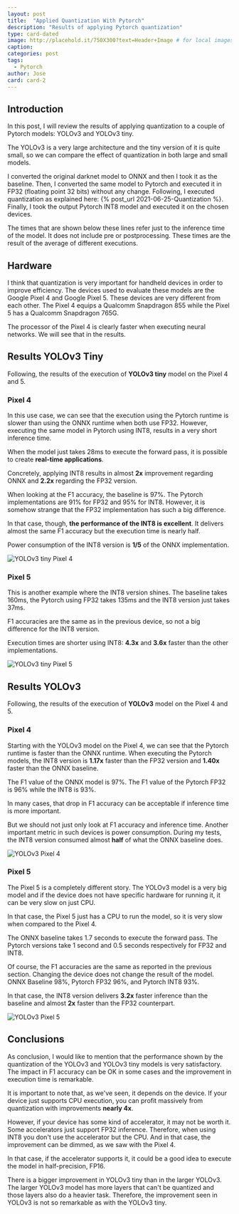 ```yaml
---
layout: post
title:  "Applied Quantization With Pytorch"
description: "Results of applying Pytorch quantization"
type: card-dated
image: http://placehold.it/750X300?text=Header+Image # for local images, place in /assets/img/posts/
caption: 
categories: post
tags: 
  - Pytorch
author: Jose
card: card-2
---
```



## Introduction

In this post, I will review the results of applying quantization to a couple of Pytorch models: YOLOv3 and YOLOv3 tiny.

The YOLOv3 is a very large architecture and the tiny version of it is quite small, so we can compare the effect of quantization in both large and small models.

I converted the original darknet model to ONNX and then I took it as the baseline.
Then, I converted the same model to Pytorch and executed it in FP32 (floating point 32 bits) without any change.
Following, I executed quantization as explained here: {% post_url 2021-06-25-Quantization %}.
Finally, I took the output Pytorch INT8 model and executed it on the chosen devices.

The times that are shown below these lines refer just to the inference time of the model.
It does not include pre or postprocessing. These times are the result of the average of different executions.

## Hardware

I think that quantization is very important for handheld devices in order to improve efficiency.
The devices used to evaluate these models are the Google Pixel 4 and Google Pixel 5.
These devices are very different from each other. The Pixel 4 equips a Qualcomm Snapdragon 855 while the
Pixel 5 has a Qualcomm Snapdragon 765G.

The processor of the Pixel 4 is clearly faster when executing neural networks.
We will see that in the results.

## Results YOLOv3 Tiny

Following, the results of the execution of **YOLOv3 tiny** model on the Pixel 4 and 5.

### Pixel 4

In this use case, we can see that the execution using the Pytorch runtime is 
slower than using the ONNX runtime when both use FP32. 
However, executing the same model in Pytorch using INT8, results in a very short inference time.

When the model just takes 28ms to execute the forward pass, it is possible
to create **real-time applications**.

Concretely, applying INT8 results in almost **2x** improvement regarding ONNX and **2.2x** regarding the FP32 version.

When looking at the F1 accuracy, the baseline is 97%. 
The Pytorch implementations are 91% for FP32 and 95% for INT8. 
However, it is somehow strange that the FP32 implementation has such a big difference.

In that case, though, **the performance of the INT8 is excellent**. It delivers almost
the same F1 accuracy but the execution time is nearly half.

Power consumption of the INT8 version is **1/5** of the ONNX implementation.

![YOLOv3 tiny Pixel 4](/assets/img/posts/quantization_p2/q_yolov3_tiny_p4.png)

### Pixel 5

This is another example where the INT8 version shines. 
The baseline takes 160ms, the Pytorch using FP32 takes 135ms and the INT8 version just takes 37ms.

F1 accuracies are the same as in the previous device, so not a big difference for the  INT8 version.

Execution times are shorter using INT8: **4.3x** and **3.6x** faster than the other implementations.

![YOLOv3 tiny Pixel 5](/assets/img/posts/quantization_p2/q_yolov3_tiny_p5.png)

## Results YOLOv3

Following, the results of the execution of **YOLOv3** model on the Pixel 4 and 5.

### Pixel 4

Starting with the YOLOv3 model on the Pixel 4, we can see that the Pytorch
runtime is faster than the ONNX runtime. 
When executing the Pytorch models, the INT8 version is **1.17x** faster than the FP32 version and **1.40x** faster than the ONNX baseline.

The F1 value of the ONNX model is 97%. 
The F1 value of the Pytorch FP32 is 96% while the INT8 is 93%.

In many cases, that drop in F1 accuracy can be acceptable if inference time is more important.

But we should not just only look at F1 accuracy and inference time. Another important
metric in such devices is power consumption. During my tests, the INT8 version 
consumed almost **half** of what the ONNX baseline does.

![YOLOv3 Pixel 4](/assets/img/posts/quantization_p2/q_yolov3_p4.png)

### Pixel 5

The Pixel 5 is a completely different story. 
The YOLOv3 model is a very big model and if the device does not have
specific hardware for running it, it can be very slow on just CPU.

In that case, the Pixel 5 just has a CPU to run the model, so it is very slow when compared to the Pixel 4.

The ONNX baseline takes 1.7 seconds to execute the forward pass.
The Pytorch versions take 1 second and 0.5 seconds respectively for FP32 and INT8.

Of course, the F1 accuracies are the same as reported in the previous section.
Changing the device does not change the result of the model.
ONNX Baseline 98%, Pytorch FP32 96%, and Pytorch INT8 93%.

In that case, the INT8 version delivers **3.2x** faster inference than the baseline and almost **2x** faster than the FP32 counterpart.

![YOLOv3 Pixel 5](/assets/img/posts/quantization_p2/q_yolov3_p5.png)

## Conclusions

As conclusion, I would like to mention that the performance shown by the
quantization of the YOLOv3 and YOLOv3 tiny models is very satisfactory. 
The impact in F1 accuracy can be OK in some cases and the improvement
in execution time is remarkable.

It is important to note that, as we've seen, it depends on the device.
If your device just supports CPU execution, you can profit massively from 
quantization with improvements **nearly 4x**.

However, if your device has some kind of accelerator, it may not be worth it.
Some accelerators just support FP32 inference. Therefore, when using INT8 you
don't use the accelerator but the CPU. And in that case, the improvement 
can be dimmed, as we saw with the Pixel 4.

In that case, if the accelerator supports it, it could be a good idea to execute
the model in half-precision, FP16.

There is a bigger improvement in YOLOv3 tiny than in the larger YOLOv3. 
The larger YOLOv3 model has more layers that can't be quantized and those 
layers also do a heavier task.
Therefore, the improvement seen in YOLOv3 is not so remarkable as with the YOLOv3 tiny. 
